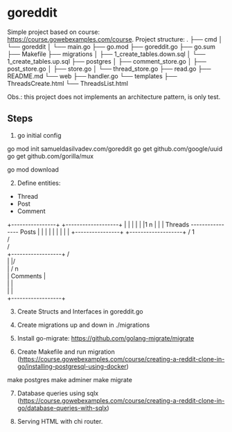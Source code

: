 # goreddit

Simple project based on course: https://course.gowebexamples.com/course.
Project structure:
.
├── cmd
│   └── goreddit
│       └── main.go
├── go.mod
├── goreddit.go
├── go.sum
├── Makefile
├── migrations
│   ├── 1_create_tables.down.sql
│   └── 1_create_tables.up.sql
├── postgres
│   ├── comment_store.go
│   ├── post_store.go
│   ├── store.go
│   └── thread_store.go
├── read.go
├── README.md
└── web
    ├── handler.go
    └── templates
        ├── ThreadsCreate.html
        └── ThreadsList.html

Obs.: this project does not implements an architecture pattern, is only test.

## Steps

1. go initial config

go mod init samueldasilvadev.com/goreddit
go get github.com/google/uuid
go get github.com/gorilla/mux

go mod download

2. Define entities:
- Thread
- Post
- Comment

+----------------+              +-------------------+
|                |              |                   |
|                |1           n |                   |
|      Threads   ----------------       Posts       |
|                |              |                   |
|                |              |                   |
+----------------+              +-------------------+
                                        / 1         
                                       /            
                                      /             
                +------------------+ /               
                |                  |/                
                |                  / n                
                |     Comments     |                 
                |                  |                 
                |                  |                 
                +------------------+                 

3. Create Structs and Interfaces in goreddit.go

4. Create migrations up and down in ./migrations

5. Install go-migrate: https://github.com/golang-migrate/migrate

6. Create Makefile and run migration (https://course.gowebexamples.com/course/creating-a-reddit-clone-in-go/installing-postgresql-using-docker)

  make postgres
  make adminer
  make migrate

7. Database queries using sqlx (https://course.gowebexamples.com/course/creating-a-reddit-clone-in-go/database-queries-with-sqlx)

8. Serving HTML with chi router.
